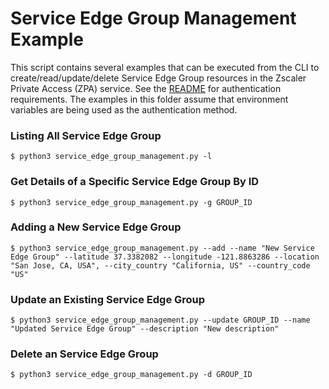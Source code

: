 Service Edge Group Management Example
======================================

This script contains several examples that can be executed from the CLI to create/read/update/delete Service Edge Group resources in the Zscaler Private Access (ZPA) service. See the [README](../README.md) for authentication requirements. The examples in this folder assume that environment variables are being used as the authentication method.

### Listing All Service Edge Group

```shell
$ python3 service_edge_group_management.py -l
```

### Get Details of a Specific Service Edge Group By ID

```shell
$ python3 service_edge_group_management.py -g GROUP_ID
```

### Adding a New Service Edge Group

```shell
$ python3 service_edge_group_management.py --add --name "New Service Edge Group" --latitude 37.3382082 --longitude -121.8863286 --location "San Jose, CA, USA", --city_country "California, US" --country_code "US"
```

### Update an Existing Service Edge Group

```shell
$ python3 service_edge_group_management.py --update GROUP_ID --name "Updated Service Edge Group" --description "New description"
```

### Delete an Service Edge Group

```shell
$ python3 service_edge_group_management.py -d GROUP_ID

```
